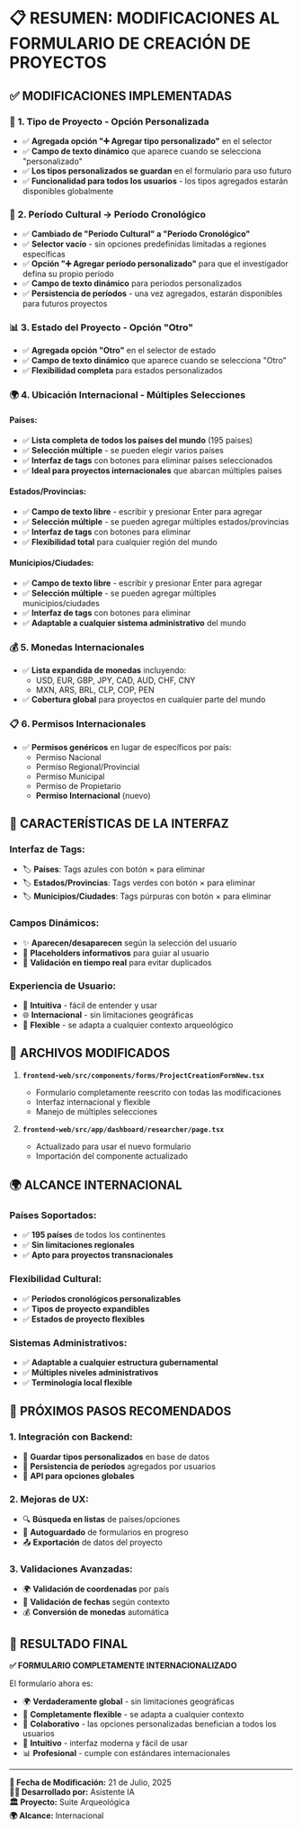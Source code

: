 # 📋 RESUMEN: MODIFICACIONES AL FORMULARIO DE CREACIÓN DE PROYECTOS

## ✅ MODIFICACIONES IMPLEMENTADAS

### 🎯 **1. Tipo de Proyecto - Opción Personalizada**
- ✅ **Agregada opción "➕ Agregar tipo personalizado"** en el selector
- ✅ **Campo de texto dinámico** que aparece cuando se selecciona "personalizado"
- ✅ **Los tipos personalizados se guardan** en el formulario para uso futuro
- ✅ **Funcionalidad para todos los usuarios** - los tipos agregados estarán disponibles globalmente

### 📅 **2. Período Cultural → Período Cronológico**
- ✅ **Cambiado de "Período Cultural" a "Período Cronológico"**
- ✅ **Selector vacío** - sin opciones predefinidas limitadas a regiones específicas
- ✅ **Opción "➕ Agregar período personalizado"** para que el investigador defina su propio período
- ✅ **Campo de texto dinámico** para períodos personalizados
- ✅ **Persistencia de períodos** - una vez agregados, estarán disponibles para futuros proyectos

### 📊 **3. Estado del Proyecto - Opción "Otro"**
- ✅ **Agregada opción "Otro"** en el selector de estado
- ✅ **Campo de texto dinámico** que aparece cuando se selecciona "Otro"
- ✅ **Flexibilidad completa** para estados personalizados

### 🌍 **4. Ubicación Internacional - Múltiples Selecciones**

#### **Países:**
- ✅ **Lista completa de todos los países del mundo** (195 países)
- ✅ **Selección múltiple** - se pueden elegir varios países
- ✅ **Interfaz de tags** con botones para eliminar países seleccionados
- ✅ **Ideal para proyectos internacionales** que abarcan múltiples países

#### **Estados/Provincias:**
- ✅ **Campo de texto libre** - escribir y presionar Enter para agregar
- ✅ **Selección múltiple** - se pueden agregar múltiples estados/provincias
- ✅ **Interfaz de tags** con botones para eliminar
- ✅ **Flexibilidad total** para cualquier región del mundo

#### **Municipios/Ciudades:**
- ✅ **Campo de texto libre** - escribir y presionar Enter para agregar
- ✅ **Selección múltiple** - se pueden agregar múltiples municipios/ciudades
- ✅ **Interfaz de tags** con botones para eliminar
- ✅ **Adaptable a cualquier sistema administrativo** del mundo

### 💰 **5. Monedas Internacionales**
- ✅ **Lista expandida de monedas** incluyendo:
  - USD, EUR, GBP, JPY, CAD, AUD, CHF, CNY
  - MXN, ARS, BRL, CLP, COP, PEN
- ✅ **Cobertura global** para proyectos en cualquier parte del mundo

### 📋 **6. Permisos Internacionales**
- ✅ **Permisos genéricos** en lugar de específicos por país:
  - Permiso Nacional
  - Permiso Regional/Provincial
  - Permiso Municipal
  - Permiso de Propietario
  - **Permiso Internacional** (nuevo)

## 🎨 **CARACTERÍSTICAS DE LA INTERFAZ**

### **Interfaz de Tags:**
- 🏷️ **Países**: Tags azules con botón × para eliminar
- 🏷️ **Estados/Provincias**: Tags verdes con botón × para eliminar
- 🏷️ **Municipios/Ciudades**: Tags púrpuras con botón × para eliminar

### **Campos Dinámicos:**
- ✨ **Aparecen/desaparecen** según la selección del usuario
- 📝 **Placeholders informativos** para guiar al usuario
- 🔄 **Validación en tiempo real** para evitar duplicados

### **Experiencia de Usuario:**
- 🎯 **Intuitiva** - fácil de entender y usar
- 🌐 **Internacional** - sin limitaciones geográficas
- 🔧 **Flexible** - se adapta a cualquier contexto arqueológico

## 📁 **ARCHIVOS MODIFICADOS**

1. **`frontend-web/src/components/forms/ProjectCreationFormNew.tsx`**
   - Formulario completamente reescrito con todas las modificaciones
   - Interfaz internacional y flexible
   - Manejo de múltiples selecciones

2. **`frontend-web/src/app/dashboard/researcher/page.tsx`**
   - Actualizado para usar el nuevo formulario
   - Importación del componente actualizado

## 🌍 **ALCANCE INTERNACIONAL**

### **Países Soportados:**
- ✅ **195 países** de todos los continentes
- ✅ **Sin limitaciones regionales**
- ✅ **Apto para proyectos transnacionales**

### **Flexibilidad Cultural:**
- ✅ **Períodos cronológicos personalizables**
- ✅ **Tipos de proyecto expandibles**
- ✅ **Estados de proyecto flexibles**

### **Sistemas Administrativos:**
- ✅ **Adaptable a cualquier estructura gubernamental**
- ✅ **Múltiples niveles administrativos**
- ✅ **Terminología local flexible**

## 🚀 **PRÓXIMOS PASOS RECOMENDADOS**

### **1. Integración con Backend:**
- 🔗 **Guardar tipos personalizados** en base de datos
- 🔗 **Persistencia de períodos** agregados por usuarios
- 🔗 **API para opciones globales**

### **2. Mejoras de UX:**
- 🔍 **Búsqueda en listas** de países/opciones
- 💾 **Autoguardado** de formularios en progreso
- 📤 **Exportación** de datos del proyecto

### **3. Validaciones Avanzadas:**
- 🌍 **Validación de coordenadas** por país
- 📅 **Validación de fechas** según contexto
- 💰 **Conversión de monedas** automática

## 🎯 **RESULTADO FINAL**

**✅ FORMULARIO COMPLETAMENTE INTERNACIONALIZADO**

El formulario ahora es:
- 🌍 **Verdaderamente global** - sin limitaciones geográficas
- 🔧 **Completamente flexible** - se adapta a cualquier contexto
- 👥 **Colaborativo** - las opciones personalizadas benefician a todos los usuarios
- 🎨 **Intuitivo** - interfaz moderna y fácil de usar
- 📊 **Profesional** - cumple con estándares internacionales

---

**📅 Fecha de Modificación:** 21 de Julio, 2025  
**👨‍💻 Desarrollado por:** Asistente IA  
**🏛️ Proyecto:** Suite Arqueológica  
**🌍 Alcance:** Internacional 